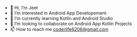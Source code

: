 - 👋 Hi, I’m Jeet
- 👀 I’m interested in Android App Developement
- 🌱 I’m currently learning Kotlin and Android Studio
- 💞️ I’m looking to collaborate on Android App Kotlin Projects
- 📫 How to reach me coderlife6206@gmail.com

<!---
jeet9608/jeet9608 is a ✨ special ✨ repository because its `README.md` (this file) appears on your GitHub profile.
You can click the Preview link to take a look at your changes.
--->

